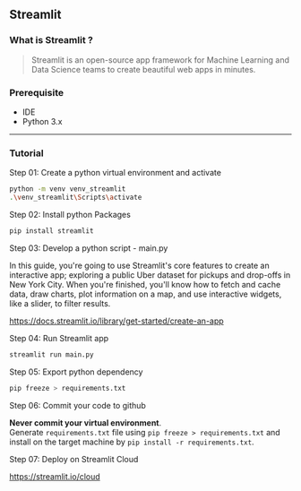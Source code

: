 
## Streamlit

### What is Streamlit ?
> Streamlit is an open-source app framework for Machine Learning and Data Science teams to create beautiful web apps in minutes.

### Prerequisite
* IDE
* Python 3.x

---

### Tutorial

Step 01: Create a python virtual environment and activate
```bash
python -m venv venv_streamlit
.\venv_streamlit\Scripts\activate
```

Step 02: Install python Packages
```bash
pip install streamlit
```
Step 03: Develop a python script - main.py

In this guide, you're going to use Streamlit's core features to create an interactive app; exploring a public Uber dataset for pickups and drop-offs in New York City. When you're finished, you'll know how to fetch and cache data, draw charts, plot information on a map, and use interactive widgets, like a slider, to filter results.

https://docs.streamlit.io/library/get-started/create-an-app

Step 04: Run Streamlit app
```bash
streamlit run main.py
```

Step 05: Export python dependency
```bash
pip freeze > requirements.txt
```

Step 06: Commit your code to github

**Never commit your virtual environment**. <br> 
Generate `requirements.txt` file using `pip freeze > requirements.txt` and install on the target machine by `pip install -r requirements.txt`.

Step 07: Deploy on Streamlit Cloud

https://streamlit.io/cloud